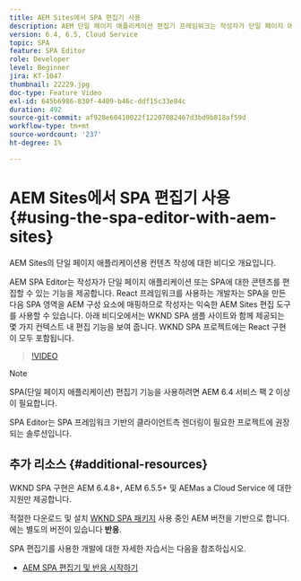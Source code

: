 ```yaml
---
title: AEM Sites에서 SPA 편집기 사용
description: AEM 단일 페이지 애플리케이션 편집기 프레임워크는 작성자가 단일 페이지 애플리케이션 또는 SPA에 대한 콘텐츠를 편집할 수 있는 기능을 제공합니다. React 프레임워크를 사용하는 개발자는 SPA을 만든 다음 SPA의 영역을 AEM 구성 요소에 매핑하므로 작성자는 익숙한 AEM Sites 편집 도구를 사용할 수 있습니다.
version: 6.4, 6.5, Cloud Service
topic: SPA
feature: SPA Editor
role: Developer
level: Beginner
jira: KT-1047
thumbnail: 22229.jpg
doc-type: Feature Video
exl-id: 645b6986-830f-4409-b46c-ddf15c33e84c
duration: 492
source-git-commit: af928e60410022f12207082467d3bd9b818af59d
workflow-type: tm+mt
source-wordcount: '237'
ht-degree: 1%

---
```


# AEM Sites에서 SPA 편집기 사용 {#using-the-spa-editor-with-aem-sites}

AEM Sites의 단일 페이지 애플리케이션용 컨텐츠 작성에 대한 비디오 개요입니다.

AEM SPA Editor는 작성자가 단일 페이지 애플리케이션 또는 SPA에 대한 콘텐츠를 편집할 수 있는 기능을 제공합니다. React 프레임워크를 사용하는 개발자는 SPA을 만든 다음 SPA 영역을 AEM 구성 요소에 매핑하므로 작성자는 익숙한 AEM Sites 편집 도구를 사용할 수 있습니다. 아래 비디오에서는 WKND SPA 샘플 사이트와 함께 제공되는 몇 가지 컨텍스트 내 편집 기능을 보여 줍니다. WKND SPA 프로젝트에는 React 구현이 모두 포함됩니다.

>[!VIDEO](https://video.tv.adobe.com/v/22229?quality=12&learn=on)

>[!NOTE]
>
> SPA(단일 페이지 애플리케이션) 편집기 기능을 사용하려면 AEM 6.4 서비스 팩 2 이상이 필요합니다.
>
> SPA Editor는 SPA 프레임워크 기반의 클라이언트측 렌더링이 필요한 프로젝트에 권장되는 솔루션입니다.

## 추가 리소스 {#additional-resources}

WKND SPA 구현은 AEM 6.4.8+, AEM 6.5.5+ 및 AEMas a Cloud Service 에 대한 지원만 제공합니다.

적절한 다운로드 및 설치 [WKND SPA 패키지](https://github.com/adobe/aem-guides-wknd-spa/releases) 사용 중인 AEM 버전을 기반으로 합니다. 에는 별도의 버전이 있습니다 **반응**.

SPA 편집기를 사용한 개발에 대한 자세한 자습서는 다음을 참조하십시오.

* [AEM SPA 편집기 및 반응 시작하기](https://experienceleague.adobe.com/docs/experience-manager-learn/getting-started-with-aem-headless/spa-editor/react/overview.html)
